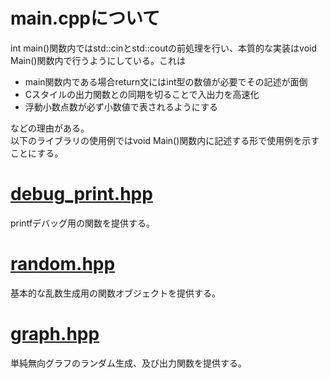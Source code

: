 # main.cppについて
int main()関数内ではstd::cinとstd::coutの前処理を行い、本質的な実装はvoid Main()関数内で行うようにしている。これは
- main関数内である場合return文にはint型の数値が必要でその記述が面倒
- Cスタイルの出力関数との同期を切ることで入出力を高速化
- 浮動小数点数が必ず小数値で表されるようにする

などの理由がある。  
以下のライブラリの使用例ではvoid Main()関数内に記述する形で使用例を示すことにする。  
# [debug_print.hpp](./debug_print.md)
printfデバッグ用の関数を提供する。
# [random.hpp](./random.md)
基本的な乱数生成用の関数オブジェクトを提供する。
# [graph.hpp](./graph.md)
単純無向グラフのランダム生成、及び出力関数を提供する。